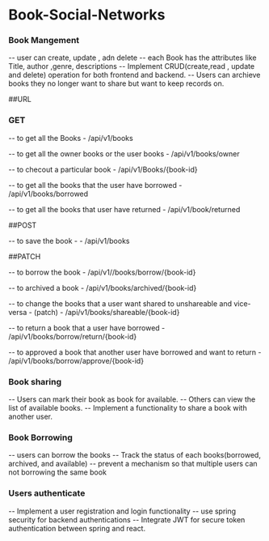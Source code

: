 # Book-Social-Networks

### Book Mangement 
-- user can create, update , adn delete
-- each Book has the attributes like Title, author ,genre, descriptions
-- Implement CRUD(create,read , update and delete) operation for both frontend and backend.
-- Users can archieve books they no longer want to share but want to keep records on.

##URL

### GET 

-- to get all the Books -  /api/v1/books

-- to get all the owner books or the user books - /api/v1/books/owner

-- to checout a particular book - /api/v1/Books/{book-id}

-- to get all the books that the user have borrowed - /api/v1/books/borrowed 

-- to get all the books that user have returned - /api/v1/book/returned


##POST

-- to save the book -  - /api/v1/books

##PATCH

-- to borrow the book - /api/v1//books/borrow/{book-id}

-- to archived a book - /api/v1/books/archived/{book-id}

-- to change the books that a user want shared to unshareable and vice-versa - (patch) - /api/v1/books/shareable/{book-id}

-- to return a book that a user have borrowed - /api/v1/books/borrow/return/{book-id}

-- to approved a book that another user have borrowed and want to return - /api/v1/books/borrow/approve/{book-id}


### Book sharing 
-- Users can mark their book as book for available. 
-- Others can view the list of available books.
-- Implement a functionality to share a book with another user. 

### Book Borrowing 
-- users can borrow the books 
-- Track the status of each books(borrowed, archived, and available)
-- prevent a mechanism so that multiple users can not borrowing the same book 



### Users authenticate 
-- Implement a user registration and login functionality
-- use spring security for backend authentications 
-- Integrate JWT for secure token authentication between spring and react.

